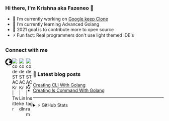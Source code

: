 ### Hi there, I'm Krishna aka Fazeneo 👋

- 🔭 I’m currently working on [Google keep Clone](https://github.com/M-krishna/notes-app)
- 🌱 I’m currently learning Advanced Golang 
- 👯 2021 goal is to contribute more to open source
- ⚡ Fun fact: Real programmers don't use light themed IDE's

### Connect with me
[<img align="left" alt="codeSTACKr.com" width="22px" src="https://raw.githubusercontent.com/iconic/open-iconic/master/svg/globe.svg" />](https://m-krishna.github.io)
[<img align="left" alt="codeSTACKr | Twitter" width="22px" src="https://cdn.jsdelivr.net/npm/simple-icons@v3/icons/twitter.svg" />](https://twitter.com/krishna_m_krish)
[<img align="left" alt="codeSTACKr | LinkedIn" width="22px" src="https://cdn.jsdelivr.net/npm/simple-icons@v3/icons/linkedin.svg" />](www.linkedin.com/in/krishna-murugan)
[<img align="left" alt="codeSTACKr | Instagram" width="22px" src="https://cdn.jsdelivr.net/npm/simple-icons@v3/icons/instagram.svg" />](https://www.instagram.com/fazeneo/)

<br />

### 📕 Latest blog posts
<!-- BLOG-POST-LIST:START -->
- [Creating CLI With Golang](/posts/create-cli-with-golang/)
- [Creating ls Command With Golang](/posts/create-ls-command-with-golang/)
<!-- BLOG-POST-LIST:END -->

---

<details>
  <summary>⚡ GitHub Stats</summary>

  <img align="left" alt="Krishna's GitHub Stats" src="https://github-readme-stats.codestackr.vercel.app/api?username=M-krishna&show_icons=true&hide_border=true" />

</details>